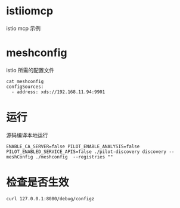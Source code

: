# istiiomcp

istio mcp 示例

# meshconfig

istio 所需的配置文件

```
cat meshconfig
configSources:
  - address: xds://192.168.11.94:9901
```

# 运行

源码编译本地运行

```
ENABLE_CA_SERVER=false PILOT_ENABLE_ANALYSIS=false PILOT_ENABLED_SERVICE_APIS=false ./pilot-discovery discovery --meshConfig ./meshconfig  --registries ""
```


# 检查是否生效

```
curl 127.0.0.1:8080/debug/configz
```
